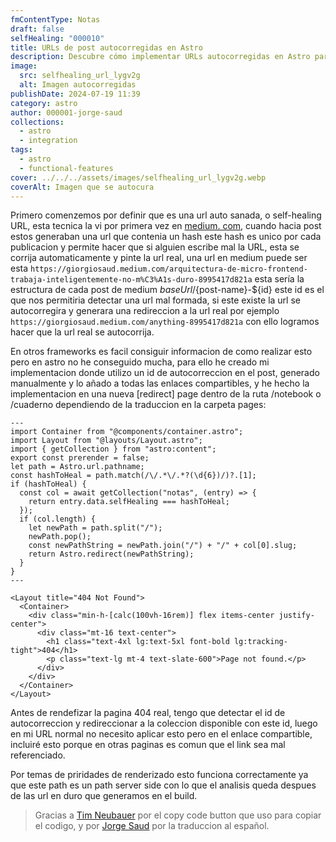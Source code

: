 ```yaml
---
fmContentType: Notas
draft: false
selfHealing: "000010"
title: URLs de post autocorregidas en Astro
description: Descubre cómo implementar URLs autocorregidas en Astro para mejorar la accesibilidad y la experiencia del usuario en tu blog.
image:
  src: selfhealing_url_lygv2g
  alt: Imagen autocorregidas
publishDate: 2024-07-19 11:39
category: astro
author: 000001-jorge-saud
collections:
  - astro
  - integration
tags:
  - astro
  - functional-features
cover: ../../../assets/images/selfhealing_url_lygv2g.webp
coverAlt: Imagen que se autocura
---
```


Primero comenzemos por definir que es una url auto sanada, o self-healing URL, esta tecnica la vi por primera vez en [medium. com](https://giorgiosaud.medium.com), cuando hacia post estos generaban una url que contenia un hash este hash es unico por cada publicacion y permite hacer que si alguien escribe mal la URL, esta se corrija automaticamente y pinte la url real, una url en medium puede ser esta `https://giorgiosaud.medium.com/arquitectura-de-micro-frontend-trabaja-inteligentemente-no-m%C3%A1s-duro-8995417d821a` esta sería la estructura de cada post de medium ${baseUrl}/${post-name}-${id} este id es el que nos permitiria detectar una url mal formada, si este existe la url se autocorregira y generara una redireccion a la url real por ejemplo `https://giorgiosaud.medium.com/anything-8995417d821a` con ello logramos hacer que la url real se autocorrija.

En otros frameworks es facil consiguir informacion de como realizar esto pero en astro no he conseguido mucha, para ello he creado mi implementacion donde utilizo un id de autocorreccion en el post, generado manualmente y lo añado a todas las enlaces compartibles, y he hecho la implementacion en una nueva [redirect] page dentro de la ruta /notebook o /cuaderno dependiendo de la traduccion en la carpeta pages:

```astro
---
import Container from "@components/container.astro";
import Layout from "@layouts/Layout.astro";
import { getCollection } from "astro:content";
export const prerender = false;
let path = Astro.url.pathname;
const hashToHeal = path.match(/\/.*\/.*?(\d{6})/)?.[1];
if (hashToHeal) {
  const col = await getCollection("notas", (entry) => {
    return entry.data.selfHealing === hashToHeal;
  });
  if (col.length) {
    let newPath = path.split("/");
    newPath.pop();
    const newPathString = newPath.join("/") + "/" + col[0].slug;
    return Astro.redirect(newPathString);
  }
}
---

<Layout title="404 Not Found">
  <Container>
    <div class="min-h-[calc(100vh-16rem)] flex items-center justify-center">
      <div class="mt-16 text-center">
        <h1 class="text-4xl lg:text-5xl font-bold lg:tracking-tight">404</h1>
        <p class="text-lg mt-4 text-slate-600">Page not found.</p>
      </div>
    </div>
  </Container>
</Layout>
```

Antes de rendefizar la pagina 404 real, tengo que detectar el id de autocorreccion y redireccionar a la coleccion disponible con este id, luego en mi URL normal no necesito aplicar esto pero en el enlace compartible, incluiré esto porque en otras paginas es comun que el link sea mal referenciado.

Por temas de priridades de renderizado esto funciona correctamente ya que este path es un path server side con lo que el analisis queda despues de las url en duro que generamos en el build.

> Gracias a [Tim Neubauer](https://timneubauer.dev/blog/copy-code-button-in-astro/) por el copy code button que uso para copiar el codigo, y por [Jorge Saud](https://giorgiosaud.medium.com) por la traduccion al español.
